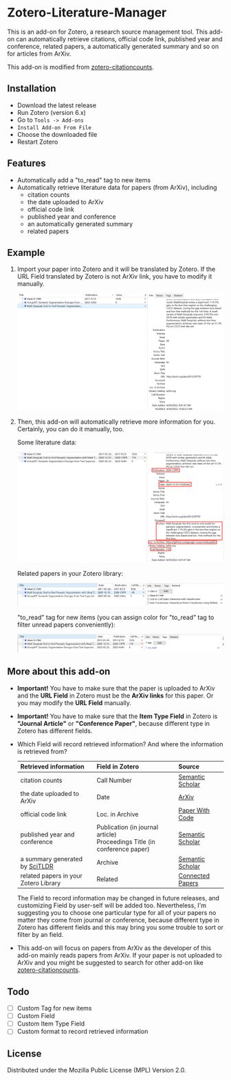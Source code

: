# Zotero-Literature-Manager
This is an add-on for Zotero, a research source management tool. This add-on can automatically retrieve citations, official code link, published year and conference, related papers, a automatically generated summary and so on for articles from ArXiv.

This add-on is modified from [zotero-citationcounts](https://github.com/eschnett/zotero-citationcounts).

## Installation

- Download the latest release
- Run Zotero (version 6.x)
- Go to `Tools -> Add-ons`
- `Install Add-on From File`
- Choose the downloaded file
- Restart Zotero

## Features

- Automatically add a "to_read" tag to new items
- Automatically retrieve literature data for papers (from ArXiv), including
  - citation counts
  - the date uploaded to ArXiv
  - official code link
  - published year and conference
  - an automatically generated summary
  - related papers

## Example

1. Import your paper into Zotero and it will be translated by Zotero. If the URL Field translated by Zotero is not ArXiv link, you have to modify it manually.

   ![image-20220429104506059](README.assets/image-20220429104506059.png)

2. Then, this add-on will automatically retrieve more information for you. Certainly, you can do it manually, too.

   Some literature data:

   ![image-20220503141628160](README.assets/image-20220503141628160.png)
   
   Related papers in your Zotero library:
   
   ![image-20220503143551563](README.assets/image-20220503143551563.png)
   
   "to_read" tag for new items (you can assign color for "to_read" tag to filter unread papers conveniently):
   
   ![image-20220503143258120](README.assets/image-20220503143258120.png)

## More about this add-on

- **Important!** You have to make sure that the paper is uploaded to ArXiv and the **URL Field** in Zotero must be the **ArXiv links** for this paper. Or you may modify the **URL Field** manually.

- **Important!** You have to make sure that the **Item Type Field** in Zotero is **"Journal Article"** or **"Conference Paper"**, because different type in Zotero has different fields.

- Which Field will record retrieved information? And where the information is retrieved from?

  | Retrieved information                                        | Field in Zotero                                              | Source                                               |
  | ------------------------------------------------------------ | ------------------------------------------------------------ | ---------------------------------------------------- |
  | citation counts                                              | Call Number                                                  | [Semantic Scholar](https://www.semanticscholar.org/) |
  | the date uploaded to ArXiv                                   | Date                                                         | [ArXiv](https://arxiv.org/)                          |
  | official code link                                           | Loc. in Archive                                              | [Paper With Code](https://paperswithcode.com/)       |
  | published year and conference                                | Publication (in journal article) <br />Proceedings Title (in conference paper) | [Semantic Scholar](https://www.semanticscholar.org/) |
  | a summary generated by [SciTLDR](https://github.com/allenai/scitldr) | Archive                                                      | [Semantic Scholar](https://www.semanticscholar.org/) |
  | related papers in your Zotero Library                        | Related                                                      | [Connected Papers](https://www.connectedpapers.com/) |
  
  The Field to record information may be changed in future releases, and customizing Field by user-self will be added too. Nevertheless, I'm suggesting you to choose one particular type for all of your papers no matter they come from journal or conference, because different type in Zotero has different fields and this may bring you some trouble to sort or filter by an field.

- This add-on will focus on papers from ArXiv as the developer of this add-on mainly reads papers from ArXiv. If your paper is not uploaded to ArXiv and you might be suggested to search for other add-on like [zotero-citationcounts](https://github.com/eschnett/zotero-citationcounts).

## Todo

- [ ] Custom Tag for new items
- [ ] Custom Field
- [ ] Custom Item Type Field
- [ ] Custom format to record retrieved information

## License

Distributed under the Mozilla Public License (MPL) Version 2.0.
